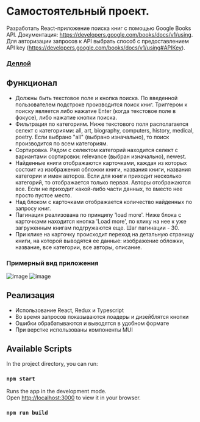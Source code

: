# Самостоятельный проект.
Разработать React-приложение поиска книг с помощью Google Books API. Документация: https://developers.google.com/books/docs/v1/using. 
Для авторизации запросов к API выбрать способ с предоставлением API key (https://developers.google.com/books/docs/v1/using#APIKey).

### [Деплой](https://google-books-searching.netlify.app/)

## Функционал

* Должны быть текстовое поле и кнопка поиска. По введенной пользователем подстроке производится поиск книг. Триггером к поиску является либо нажатие Enter (когда текстовое поле в фокусе), либо нажатие кнопки поиска.
* Фильтрация по категориям. Ниже текстового поля располагается селект с категориями: all, art, biography, computers, history, medical, poetry. Если выбрано "all" (выбрано изначально), то поиск производится по всем категориям.
* Сортировка. Рядом с селектом категорий находится селект с вариантами сортировки: relevance (выбран изначально), newest.
* Найденные книги отображаются карточками, каждая из которых состоит из изображения обложки книги, названия книги, названия категории и имен авторов. Если для книги приходит несколько категорий, то отображается только первая. Авторы отображаются все. Если не приходит какой-либо части данных, то вместо нее просто пустое место.
* Над блоком с карточками отображается количество найденных по запросу книг.
* Пагинация реализована по принципу 'load more'. Ниже блока с карточками находится кнопка 'Load more', по клику на нее к уже загруженным книгам подгружаются еще. Шаг пагинации - 30.
* При клике на карточку происходит переход на детальную страницу книги, на которой выводятся ее данные: изображение обложки, название, все категории, все авторы, описание.

### Примерный вид приложения
![image](https://user-images.githubusercontent.com/70837634/177598778-67572cda-2c5f-445c-a611-a5ba19931552.png)
![image](https://user-images.githubusercontent.com/70837634/177598809-6a79d1d0-6777-4b0e-a49b-61a33a0625d0.png)

## Реализация

* Использование React, Redux и Typescript
* Во время запросов показываются лоадеры и дизейблятся кнопки
* Ошибки обрабатываются и выводятся в удобном формате
* При верстке использованы компоненты MUI

## Available Scripts

In the project directory, you can run:

### `npm start`

Runs the app in the development mode.\
Open [http://localhost:3000](http://localhost:3000) to view it in your browser.

### `npm run build`
